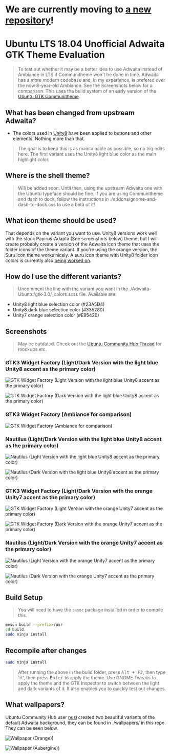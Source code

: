 # We are currently moving to [a new repository](https://github.com/pojntfx/adwaita-gtk-ubuntu)!

# Ubuntu LTS 18.04 Unofficial Adwaita GTK Theme Evaluation

> To test out whether it may be a better idea to use Adwaita instead of Ambiance in LTS if Communitheme won't be done in time. Adwaita has a more modern codebase and, in my experience, is prefered over the now 8-year-old Ambiance. See the Screenshots below for a comparison. This uses the build system of an early version of the [Ubuntu GTK Communitheme](https://github.com/Ubuntu/gtk-communitheme).

## What has been changed from upstream Adwaita?

- The colors used in [Unity8](https://docs.google.com/presentation/d/1FtHFW67ycl6uvxZqKIZwyinVyOuV9NxXDuJv1SwQ70k/edit#slide=id.g13b3c671fc_1_0) have been applied to buttons and other elements. Nothing more than that.
> The goal is to keep this is as maintainable as possible, so no big edits here. The first variant uses the Unity8 light blue color as the main highlight color.

## Where is the shell theme?

> Will be added soon. Until then, using the upstream Adwaita one with the Ubuntu typeface should be fine.
> If you are using Communitheme and dash to dock, follow the instructions in ./addons/gnome-and-dash-to-dock.css to use a beta of it!

## What icon theme should be used?

That depends on the variant you want to use. Unity8 versions work well with the stock Papirus-Adapta (See screenshots below) theme, but I will create probably create a version of the Adwaita icon theme that uses the folder icons of the theme variant. If you're using the orange version, the Suru icon theme works nicely. A suru icon theme with Unity8 folder icon colors is currently also [being worked on](https://github.com/pojntfx/suru-icon-theme).

## How do I use the different variants?

> Uncomment the line with the variant you want in the ./Adwaita-Ubuntu/gtk-3.0/_colors.scss file. Available are:
- Unity8 light blue selection color (#23A5D4)
- Unity8 dark blue selection color (#335280)
- Unity7 orange selection color (#E95420)

## Screenshots

> May be outdated. Check out the [Ubuntu Community Hub Thread](https://community.ubuntu.com/t/adwaita-theme-with-unity8-colours-and-other-variants/4041) for mockups etc.

### GTK3 Widget Factory (Light/Dark Version with the light blue Unity8 accent as the primary color)

![GTK Widget Factory (Light Version with the light blue Unity8 accent as the primary color)](./screenshots/lightblue-light-widgetfactory.png)

![GTK Widget Factory (Dark Version with the light blue Unity8 accent as the primary color)](./screenshots/lightblue-dark-widgetfactory.png)

### GTK3 Widget Factory (Ambiance for comparison)

![GTK Widget Factory (Ambiance for comparison)](./screenshots/ambiance-widget-factory-light.png)

### Nautilus (Light/Dark Version with the light blue Unity8 accent as the primary color)

![Nautilus (Light Version with the light blue Unity8 accent as the primary color)](./screenshots/lightblue-light-nautilus.png)

![Nautilus (Dark Version with the light blue Unity8 accent as the primary color)](./screenshots/lightblue-dark-nautilus.png)

### GTK3 Widget Factory (Light/Dark Version with the orange Unity7 accent as the primary color)

![GTK Widget Factory (Light Version with the orange Unity7  accent as the primary color)](./screenshots/orange-light-widgetfactory.png)

![GTK Widget Factory (Dark Version with the orange Unity7  accent as the primary color)](./screenshots/orange-dark-widgetfactory.png)

### Nautilus (Light/Dark Version with the orange Unity7 accent as the primary color)

![Nautilus (Light Version with the orange Unity7  accent as the primary color)](./screenshots/orange-light-nautilus.png)

![Nautilus (Dark Version with the orange Unity7  accent as the primary color)](./screenshots/orange-dark-nautilus.png)

## Build Setup

> You will need to have the ```sassc``` package installed in order to compile this.

```bash
meson build --prefix=/usr
cd build
sudo ninja install
```

## Recompile after changes

```bash
sudo ninja install
```

> After running the above in the build folder, press <kbd>Alt + F2</kbd>, then type 'rt', then press <kbd>Enter</kbd> to apply the theme. Use GNOME Tweaks to apply the theme and the GTK Inspector to switch between the light and dark variants of it. It also enables you to quickly test out changes.

## What wallpapers?

Ubuntu Community Hub user [nusi](https://community.ubuntu.com/u/nusi/summary) created two beautiful variants of the default Adwaita background, they can be found in ./wallpapers/ in this repo. They can be seen below.

![Wallpaper (Orange))](./wallpapers/Adwaita-Day-Orange.jpg)

![Wallpaper (Aubergine))](./wallpapers/Adwaita-Day-Aubergine.jpg)
